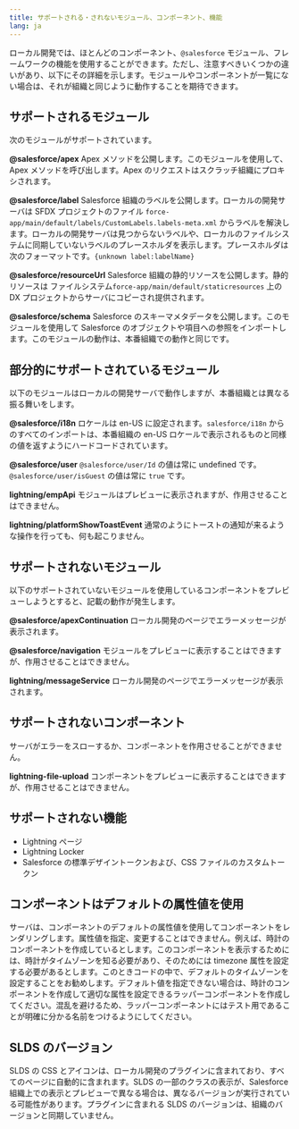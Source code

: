 ```yaml
---
title: サポートされる・されないモジュール、コンポーネント、機能
lang: ja
---
```


ローカル開発では、ほとんどのコンポーネント、`@salesforce` モジュール、フレームワークの機能を使用することができます。ただし、注意すべきいくつかの違いがあり、以下にその詳細を示します。モジュールやコンポーネントが一覧にない場合は、それが組織と同じように動作することを期待できます。

## サポートされるモジュール

次のモジュールがサポートされています。

**@salesforce/apex**
Apex メソッドを公開します。このモジュールを使用して、Apex メソッドを呼び出します。Apex のリクエストはスクラッチ組織にプロキシされます。

**@salesforce/label**
Salesforce 組織のラベルを公開します。ローカルの開発サーバは SFDX プロジェクトのファイル `force-app/main/default/labels/CustomLabels.labels-meta.xml` からラベルを解決します。ローカルの開発サーバは見つからないラベルや、ローカルのファイルシステムに同期していないラベルのプレースホルダを表示します。プレースホルダは次のフォーマットです。`{unknown label:labelName}`

**@salesforce/resourceUrl**
Salesforce 組織の静的リソースを公開します。静的リソースは ファイルシステム`force-app/main/default/staticresources` 上の DX プロジェクトからサーバにコピーされ提供されます。

**@salesforce/schema**
Salesforce のスキーマメタデータを公開します。このモジュールを使用して Salesforce のオブジェクトや項目への参照をインポートします。このモジュールの動作は、本番組織での動作と同じです。

## 部分的にサポートされているモジュール

以下のモジュールはローカルの開発サーバで動作しますが、本番組織とは異なる振る舞いをします。

**@salesforce/i18n**
ロケールは en-US に設定されます。`salesforce/i18n` からのすべてのインポートは、本番組織の en-US ロケールで表示されるものと同様の値を返すようにハードコードされています。

**@salesforce/user**
`@salesforce/user/Id` の値は常に undefined です。`@salesforce/user/isGuest` の値は常に `true` です。

**lightning/empApi**
モジュールはプレビューに表示されますが、作用させることはできません。

**lightning/platformShowToastEvent**
通常のようにトーストの通知が来るような操作を行っても、何も起こりません。

## サポートされないモジュール

以下のサポートされていないモジュールを使用しているコンポーネントをプレビューしようとすると、記載の動作が発生します。

**@salesforce/apexContinuation**
ローカル開発のページでエラーメッセージが表示されます。

**@salesforce/navigation**
モジュールをプレビューに表示することはできますが、作用させることはできません。

**lightning/messageService**
ローカル開発のページでエラーメッセージが表示されます。

## サポートされないコンポーネント

サーバがエラーをスローするか、コンポーネントを作用させることができません。

**lightning-file-upload**
コンポーネントをプレビューに表示することはできますが、作用させることはできません。

## サポートされない機能

- Lightning ページ
- Lightning Locker
- Salesforce の標準デザイントークンおよび、CSS ファイルのカスタムトークン

## コンポーネントはデフォルトの属性値を使用

サーバは、コンポーネントのデフォルトの属性値を使用してコンポーネントをレンダリングします。属性値を指定、変更することはできません。例えば、時計のコンポーネントを作成しているとします。このコンポーネントを表示するためには、時計がタイムゾーンを知る必要があり、そのためには timezone 属性を設定する必要があるとします。このときコードの中で、デフォルトのタイムゾーンを設定することをお勧めします。デフォルト値を指定できない場合は、時計のコンポーネントを作成して適切な属性を設定できるラッパーコンポーネントを作成してください。混乱を避けるため、ラッパーコンポーネントにはテスト用であることが明確に分かる名前をつけるようにしてください。

## SLDS のバージョン

SLDS の CSS とアイコンは、ローカル開発のプラグインに含まれており、すべてのページに自動的に含まれます。SLDS の一部のクラスの表示が、Salesforce 組織上での表示とプレビューで異なる場合は、異なるバージョンが実行されている可能性があります。プラグインに含まれる SLDS のバージョンは、組織のバージョンと同期していません。
